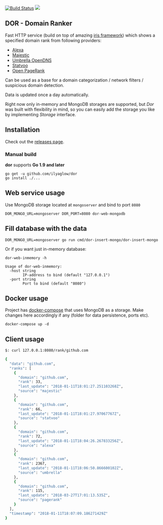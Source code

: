 [![Build Status](https://travis-ci.org/ilyaglow/dor.svg?branch=master)](https://travis-ci.org/ilyaglow/dor)
[![](https://godoc.org/github.com/ilyaglow/dor?status.svg)](http://godoc.org/github.com/ilyaglow/dor)

DOR - Domain Ranker
-------------------

Fast HTTP service (build on top of amazing
[iris framework](https://github.com/kataras/iris)) which shows a specified
domain rank from following providers:
- [Alexa](https://www.alexa.com/topsites)
- [Majestic](https://blog.majestic.com/development/alexa-top-1-million-sites-retired-heres-majestic-million/)
- [Umbrella OpenDNS](https://umbrella.cisco.com/blog/2016/12/14/cisco-umbrella-1-million/)
- [Statvoo](https://statvoo.com/top/sites)
- [Open PageRank](https://www.domcop.com/top-10-million-domains)

Can be used as a base for a domain categorization / network filters /
suspicious domain detection.

Data is updated once a day automatically.

Right now only in-memory and MongoDB storages are supported, but _Dor_ was
built with flexibility in mind, so you can easily add the storage you like by
implementing _Storage_ interface.

## Installation

Check out the [releases page](https://github.com/ilyaglow/dor/releases).

### Manual build

**dor** supports **Go 1.9 and later**

```
go get -u github.com/ilyaglow/dor
go install ./...
```

## Web service usage

Use MongoDB storage located at `mongoserver` and bind to port `8080`
```
DOR_MONGO_URL=mongoserver DOR_PORT=8080 dor-web-mongodb
```

## Fill database with the data

```
DOR_MONGO_URL=mongoserver go run cmd/dor-insert-mongo/dor-insert-mongo
```

Or if you want just in-memory database:
```
dor-web-inmemory -h

Usage of dor-web-inmemory:
  -host string
    	IP-address to bind (default "127.0.0.1")
  -port string
    	Port to bind (default "8080")
```

## Docker usage

Project has [docker-compose](docker-compose.yml) that uses MongoDB as a
storage. Make changes here accordingly if any (folder for data persistence,
ports etc).

```
docker-compose up -d
```


## Client usage

```sh
$: curl 127.0.0.1:8080/rank/github.com

{
  "data": "github.com",
  "ranks": [
    {
      "domain": "github.com",
      "rank": 33,
      "last_update": "2018-01-11T18:01:27.251103268Z",
      "source": "majestic"
    },
    {
      "domain": "github.com",
      "rank": 66,
      "last_update": "2018-01-11T18:01:27.97067767Z",
      "source": "statvoo"
    },
    {
      "domain": "github.com",
      "rank": 72,
      "last_update": "2018-01-11T18:04:26.267833256Z",
      "source": "alexa"
    },
    {
      "domain": "github.com",
      "rank": 2367,
      "last_update": "2018-01-11T18:06:50.866600102Z",
      "source": "umbrella"
    },
    {
      "domain": "github.com",
      "rank": 115,
      "last_update": "2018-03-27T17:01:13.535Z",
      "source": "pagerank"
    }
  ],
  "timestamp": "2018-01-11T18:07:09.186271429Z"
}
```
